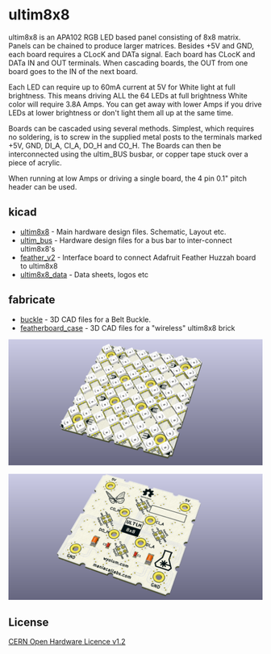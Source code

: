 # ultim8x8

ultim8x8 is an APA102 RGB LED based panel consisting of 8x8 matrix. Panels can be chained to produce larger matrices. Besides +5V and GND, each board requires a CLocK and DATa signal. Each board has CLocK and DATa IN and OUT terminals. When cascading boards, the OUT from one board goes to the IN of the next board.

Each LED can require up to 60mA current at 5V for White light at full brightness. This means driving ALL the 64 LEDs at full brightness White color will require 3.8A Amps. You can get away with lower Amps if you drive LEDs at lower brightness or don't light them all up at the same time.

Boards can be cascaded using several methods. Simplest, which requires no soldering, is to screw in the supplied metal posts to the terminals marked +5V, GND, DI_A, CI_A, DO_H and CO_H. The Boards can then be interconnected using the ultim_BUS busbar, or copper tape stuck over a piece of acrylic.

When running at low Amps or driving a single board, the 4 pin 0.1" pitch header can be used.

## kicad

* [ultim8x8](/kicad/kicad_8x8_45) - Main hardware design files. Schematic, Layout etc.
* [ultim_bus](/kicad/ultim_bus) - Hardware design files for a bus bar to inter-connect ultim8x8's
* [feather_v2](/kicad/feather_v2) - Interface board to connect Adafruit Feather Huzzah board to ultim8x8
* [ultim8x8_data](/kicad/ultim8x8_data) - Data sheets, logos etc

## fabricate

* [buckle](/fabricate/buckle) - 3D CAD files for a Belt Buckle.
* [featherboard_case](/fabricate/featherboard_case) - 3D CAD files for a "wireless" ultim8x8 brick


![ultim8 top](/kicad/kicad_8x8_45/ultim8x8_images/ultim8x8_01.png)

![ultim8 bottom](/kicad/kicad_8x8_45/ultim8x8_images/ultim8x8_02.png)

License
-------
[CERN Open Hardware Licence v1.2 ]

[CERN Open Hardware Licence v1.2 ]:http://www.ohwr.org/attachments/2388/cern_ohl_v_1_2.txt
